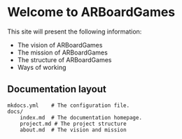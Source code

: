# Welcome to ARBoardGames
This site will present the following information:

* The vision of ARBoardGames
* The mission of ARBoardGames
* The structure of ARBoardGames
* Ways of working


## Documentation layout

    mkdocs.yml    # The configuration file.
    docs/
        index.md  # The documentation homepage.
        project.md # The project structure 
        about.md  # The vision and mission
